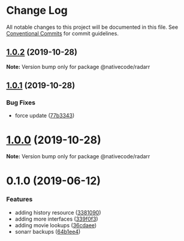 # Change Log

All notable changes to this project will be documented in this file.
See [Conventional Commits](https://conventionalcommits.org) for commit guidelines.

## [1.0.2](https://git.nativecode.net/nativecode/media-clients/compare/@nativecode/radarr@1.0.2-next.0...@nativecode/radarr@1.0.2) (2019-10-28)

**Note:** Version bump only for package @nativecode/radarr





## [1.0.1](https://git.nativecode.net/nativecode/media-clients/compare/@nativecode/radarr@1.0.0...@nativecode/radarr@1.0.1) (2019-10-28)


### Bug Fixes

* force update ([77b3343](https://git.nativecode.net/nativecode/media-clients/commits/77b33435d5b1a7a1c76d74ad085cf8c9940b0ec8))





# [1.0.0](https://git.nativecode.net/nativecode/media-clients/compare/@nativecode/radarr@1.0.0-next.2...@nativecode/radarr@1.0.0) (2019-10-28)

**Note:** Version bump only for package @nativecode/radarr





# 0.1.0 (2019-06-12)


### Features

* adding history resource ([3381090](https://git.nativecode.net/nativecode/media-clients/commits/3381090))
* adding more interfaces ([339f0f3](https://git.nativecode.net/nativecode/media-clients/commits/339f0f3))
* adding movie lookups ([36cdaee](https://git.nativecode.net/nativecode/media-clients/commits/36cdaee))
* sonarr backups ([64b1ee4](https://git.nativecode.net/nativecode/media-clients/commits/64b1ee4))
